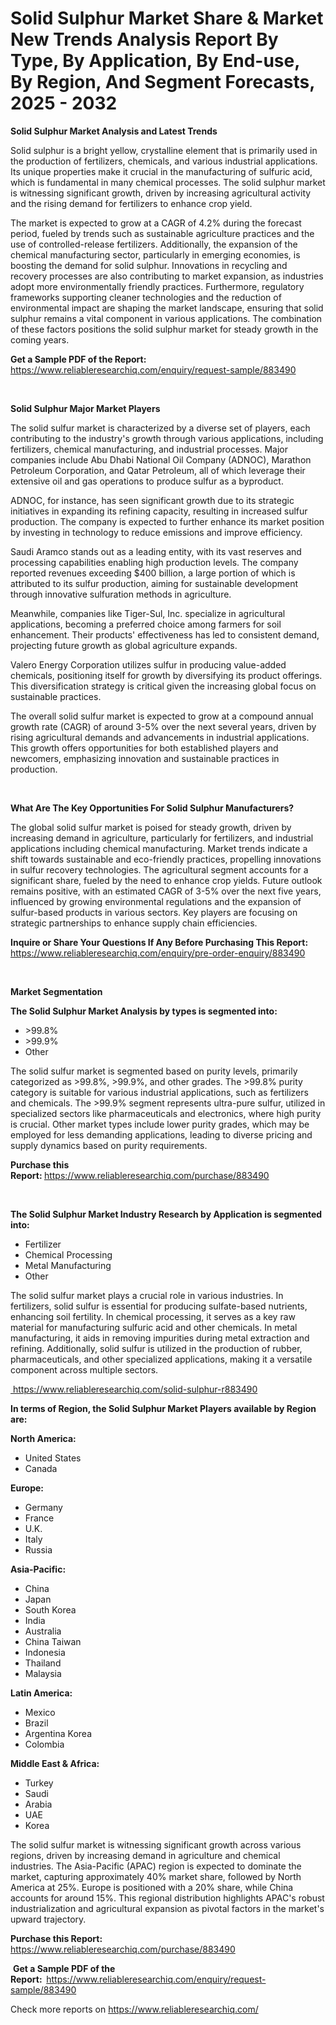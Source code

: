 <p><h1>Solid Sulphur Market Share & Market New Trends Analysis Report By Type, By Application, By End-use, By Region, And Segment Forecasts, 2025 - 2032</h1></p><p><strong>Solid Sulphur Market Analysis and Latest Trends</strong></p>
<p><p>Solid sulphur is a bright yellow, crystalline element that is primarily used in the production of fertilizers, chemicals, and various industrial applications. Its unique properties make it crucial in the manufacturing of sulfuric acid, which is fundamental in many chemical processes. The solid sulphur market is witnessing significant growth, driven by increasing agricultural activity and the rising demand for fertilizers to enhance crop yield.</p><p>The market is expected to grow at a CAGR of 4.2% during the forecast period, fueled by trends such as sustainable agriculture practices and the use of controlled-release fertilizers. Additionally, the expansion of the chemical manufacturing sector, particularly in emerging economies, is boosting the demand for solid sulphur. Innovations in recycling and recovery processes are also contributing to market expansion, as industries adopt more environmentally friendly practices. Furthermore, regulatory frameworks supporting cleaner technologies and the reduction of environmental impact are shaping the market landscape, ensuring that solid sulphur remains a vital component in various applications. The combination of these factors positions the solid sulphur market for steady growth in the coming years.</p></p>
<p><strong>Get a Sample PDF of the Report:&nbsp;</strong> <a href="https://www.reliableresearchiq.com/enquiry/request-sample/883490?utm_campaign=2783&utm_medium=2&utm_source=Github&utm_content=ia&utm_term=01042025&utm_id=solid-sulphur">https://www.reliableresearchiq.com/enquiry/request-sample/883490</a></p>
<p>&nbsp;</p>
<p><strong>Solid Sulphur Major Market Players</strong></p>
<p><p>The solid sulfur market is characterized by a diverse set of players, each contributing to the industry's growth through various applications, including fertilizers, chemical manufacturing, and industrial processes. Major companies include Abu Dhabi National Oil Company (ADNOC), Marathon Petroleum Corporation, and Qatar Petroleum, all of which leverage their extensive oil and gas operations to produce sulfur as a byproduct. </p><p>ADNOC, for instance, has seen significant growth due to its strategic initiatives in expanding its refining capacity, resulting in increased sulfur production. The company is expected to further enhance its market position by investing in technology to reduce emissions and improve efficiency.</p><p>Saudi Aramco stands out as a leading entity, with its vast reserves and processing capabilities enabling high production levels. The company reported revenues exceeding $400 billion, a large portion of which is attributed to its sulfur production, aiming for sustainable development through innovative sulfuration methods in agriculture.</p><p>Meanwhile, companies like Tiger-Sul, Inc. specialize in agricultural applications, becoming a preferred choice among farmers for soil enhancement. Their products' effectiveness has led to consistent demand, projecting future growth as global agriculture expands.</p><p>Valero Energy Corporation utilizes sulfur in producing value-added chemicals, positioning itself for growth by diversifying its product offerings. This diversification strategy is critical given the increasing global focus on sustainable practices.</p><p>The overall solid sulfur market is expected to grow at a compound annual growth rate (CAGR) of around 3-5% over the next several years, driven by rising agricultural demands and advancements in industrial applications. This growth offers opportunities for both established players and newcomers, emphasizing innovation and sustainable practices in production.</p></p>
<p>&nbsp;</p>
<p><strong>What Are The Key Opportunities For Solid Sulphur Manufacturers?</strong></p>
<p><p>The global solid sulfur market is poised for steady growth, driven by increasing demand in agriculture, particularly for fertilizers, and industrial applications including chemical manufacturing. Market trends indicate a shift towards sustainable and eco-friendly practices, propelling innovations in sulfur recovery technologies. The agricultural segment accounts for a significant share, fueled by the need to enhance crop yields. Future outlook remains positive, with an estimated CAGR of 3-5% over the next five years, influenced by growing environmental regulations and the expansion of sulfur-based products in various sectors. Key players are focusing on strategic partnerships to enhance supply chain efficiencies.</p></p>
<p><strong>Inquire or Share Your Questions If Any Before Purchasing This Report:</strong> <a href="https://www.reliableresearchiq.com/enquiry/pre-order-enquiry/883490?utm_campaign=2783&utm_medium=2&utm_source=Github&utm_content=ia&utm_term=01042025&utm_id=solid-sulphur">https://www.reliableresearchiq.com/enquiry/pre-order-enquiry/883490</a></p>
<p>&nbsp;</p>
<p><strong>Market Segmentation</strong></p>
<p><strong>The Solid Sulphur Market Analysis by types is segmented into:</strong></p>
<p><ul><li>>99.8%</li><li>>99.9%</li><li>Other</li></ul></p>
<p><p>The solid sulfur market is segmented based on purity levels, primarily categorized as >99.8%, >99.9%, and other grades. The >99.8% purity category is suitable for various industrial applications, such as fertilizers and chemicals. The >99.9% segment represents ultra-pure sulfur, utilized in specialized sectors like pharmaceuticals and electronics, where high purity is crucial. Other market types include lower purity grades, which may be employed for less demanding applications, leading to diverse pricing and supply dynamics based on purity requirements.</p></p>
<p><strong>Purchase this Report:&nbsp;</strong><a href="https://www.reliableresearchiq.com/purchase/883490?utm_campaign=2783&utm_medium=2&utm_source=Github&utm_content=ia&utm_term=01042025&utm_id=solid-sulphur">https://www.reliableresearchiq.com/purchase/883490</a></p>
<p>&nbsp;</p>
<p><strong>The Solid Sulphur Market Industry Research by Application is segmented into:</strong></p>
<p><ul><li>Fertilizer</li><li>Chemical Processing</li><li>Metal Manufacturing</li><li>Other</li></ul></p>
<p><p>The solid sulfur market plays a crucial role in various industries. In fertilizers, solid sulfur is essential for producing sulfate-based nutrients, enhancing soil fertility. In chemical processing, it serves as a key raw material for manufacturing sulfuric acid and other chemicals. In metal manufacturing, it aids in removing impurities during metal extraction and refining. Additionally, solid sulfur is utilized in the production of rubber, pharmaceuticals, and other specialized applications, making it a versatile component across multiple sectors.</p></p>
<p><a href="https://www.reliableresearchiq.com/solid-sulphur-r883490?utm_campaign=2783&utm_medium=2&utm_source=Github&utm_content=ia&utm_term=01042025&utm_id=solid-sulphur">&nbsp;https://www.reliableresearchiq.com/solid-sulphur-r883490</a></p>
<p><strong>In terms of Region, the Solid Sulphur Market Players available by Region are:</strong></p>
<p>
    <p> <strong> North America: </strong>
        <ul>
            <li>United States</li>
            <li>Canada</li>
        </ul>
        </p> 
    <p> <strong> Europe: </strong>
        <ul>
            <li>Germany</li>
            <li>France</li>
            <li>U.K.</li>
            <li>Italy</li>
            <li>Russia</li>
        </ul>
        </p> 
    <p> <strong> Asia-Pacific: </strong>
        <ul>
            <li>China</li>
            <li>Japan</li>
            <li>South Korea</li>
            <li>India</li>
            <li>Australia</li>
            <li>China Taiwan</li>
            <li>Indonesia</li>
            <li>Thailand</li>
            <li>Malaysia</li>
        </ul>
        </p> 
    <p> <strong> Latin America: </strong>
        <ul>
            <li>Mexico</li>
            <li>Brazil</li>
            <li>Argentina Korea</li>
            <li>Colombia</li>
        </ul>
        </p> 
    <p> <strong> Middle East & Africa: </strong>
        <ul>
            <li>Turkey</li>
            <li>Saudi</li>
            <li>Arabia</li>
            <li>UAE</li>
            <li>Korea</li>
        </ul>
    </p>
    </p>
<p><p>The solid sulfur market is witnessing significant growth across various regions, driven by increasing demand in agriculture and chemical industries. The Asia-Pacific (APAC) region is expected to dominate the market, capturing approximately 40% market share, followed by North America at 25%. Europe is positioned with a 20% share, while China accounts for around 15%. This regional distribution highlights APAC's robust industrialization and agricultural expansion as pivotal factors in the market's upward trajectory.</p></p>
<p><strong>Purchase this Report: </strong><a href="https://www.reliableresearchiq.com/purchase/883490?utm_campaign=2783&utm_medium=2&utm_source=Github&utm_content=ia&utm_term=01042025&utm_id=solid-sulphur">https://www.reliableresearchiq.com/purchase/883490</a></p>
<p>&nbsp;<strong>Get a Sample PDF of the Report:&nbsp;&nbsp;</strong><a href="https://www.reliableresearchiq.com/enquiry/request-sample/883490?utm_campaign=2783&utm_medium=2&utm_source=Github&utm_content=ia&utm_term=01042025&utm_id=solid-sulphur">https://www.reliableresearchiq.com/enquiry/request-sample/883490</a></p>
<p><strong></strong></p>
<p>Check more reports on <a href="https://www.reliableresearchiq.com/?utm_campaign=2783&utm_medium=2&utm_source=Github&utm_content=ia&utm_term=01042025&utm_id=solid-sulphur">https://www.reliableresearchiq.com/</a></p>